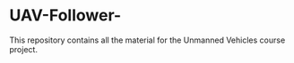 # UAV-Follower-
This repository contains all the material for the Unmanned Vehicles course project.
